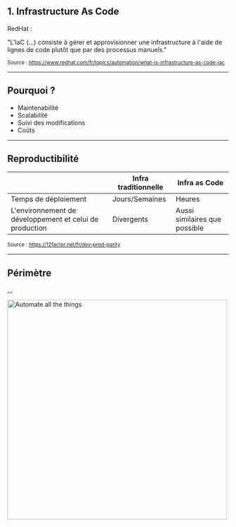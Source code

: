 ## 1. Infrastructure As Code

RedHat :

"L'IaC (...) consiste à gérer et approvisionner une
infrastructure à l'aide de lignes de code plutôt que par des processus manuels."

<small>Source : https://www.redhat.com/fr/topics/automation/what-is-infrastructure-as-code-iac</small>

---

## Pourquoi ?

- Maintenabilité
- Scalabilité
- Suivi des modifications <!-- .element: class="fragment" data-fragment-index="2" -->
- Coûts <!-- .element: class="fragment" data-fragment-index="3" -->

---

## Reproductibilité

|                                                         | Infra traditionnelle | Infra as Code                 |
| ------------------------------------------------------- | -------------------- | ----------------------------- |
| Temps de déploiement                                    | Jours/Semaines       | Heures                        |
| L'environnement de développement et celui de production | Divergents           | Aussi similaires que possible |

<small>Source : <https://12factor.net/fr/dev-prod-parity></small>

---

## Périmètre

,,,

<img src="/assets/img/automate-all-the-things.jpg"  height="500" width="500" alt="Automate all the things" >

